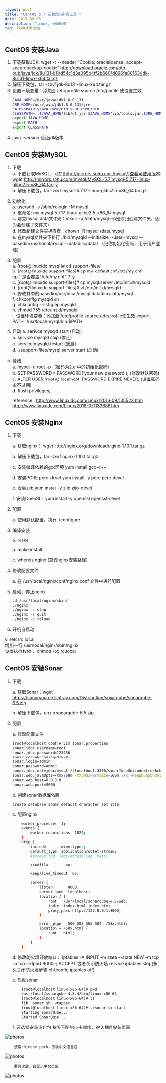 ```yaml
---
layout: post
title: "CentOS 6.7 安装代码审查工具 "
date: 2017-09-06 
description: "Linux, 代码审查"
tag: JAVA技术总结
---   
```


<!-- <script>
	if("233"==prompt("Please input password"))
	{
		alert("Right");
	}
	else
	{
		alert("Wrong");
		location="http://yancyyang.com";
	}
</script>
 -->



## CentOS 安装Java


1. 下载获取JDK: wget -c --header "Cookie: oraclelicense=accept-securebackup-cookie" http://download.oracle.com/otn-pub/java/jdk/8u131-b11/d54c1d3a095b4ff2b6607d096fa80163/jdk-8u131-linux-x64.tar.gz
2. 解压下载包，tar -zxvf jdk-8u131-linux-x64.tar.gz
3. 设置环境变量：添加至 /etc/profile   source /etc/profile 使设置生效  
	```bash 
	JAVA_HOME=/usr/java/jdk1.8.0_131
	JRE_HOME=/usr/java/jdk1.8.0_131/jre  
	PATH=$PATH:$JAVA_HOME/bin:$JRE_HOME/bin  
	CLASSPATH=.:$JAVA_HOME/lib/dt.jar:$JAVA_HOME/lib/tools.jar:$JRE_HOME/lib  
	export JAVA_HOME  
	export PATH  
	export CLASSPATH
	```  
4. java -version 验证jdk版本  


## CentOS 安装MySQL            
1. 下载  
	a. 下载获取MySQL，可在[http://mirrors.sohu.com/mysql/]查看可使用版本: wget http://mirrors.sohu.com/mysql/MySQL-5.7/mysql-5.7.17-linux-glibc2.5-x86_64.tar.gz  
	b. 解压下载包，tar -zxvf mysql-5.7.17-linux-glibc2.5-x86_64.tar.gz  
2. 初始化  
	a. useradd -s /sbin/nologin -M mysql  
	b. 重命名: mv mysql-5.7.17-linux-glibc2.5-x86_64 mysql  
	c. 建立mysql data文件夹：mkdir -p /data/mysql (-p是递归创建文件夹，因为会创建子文件夹)  
	d. 修改新建文件夹拥有者：chown -R mysql /data/mysql  
	e. 在mysql文件夹下执行  ./bin/mysqld --initialize --user=mysql --basedir=/usr/local/mysql --datadir=/data/  （记住初始化密码，用于用户登陆）  

3. 配置  
	a. [root@linuxidc mysql]# cd support-files/  
	b. [root@linuxidc support-files]# cp my-default.cnf /etc/my.cnf  
		cp：是否覆盖"/etc/my.cnf"？ y  
	c. [root@linuxidc support-files]# cp mysql.server /etc/init.d/mysqld  
	d. [root@linuxidc support-files]# vi /etc/init.d/mysqld  
	e. 修改其中的basedir=/usr/local/mysql   datadir=/data/mysql  
	f. chkconfig mysqld on  
	g. chkconfig --list|grep mysqld  
	h. chmod 755 /etc/init.d/mysqld  
	i. 设置环境变量：添加至 /etc/profile source /etc/profile使生效  export PATH=/usr/local/mysql/bin:$PATH  
4. 启动 
	a. serivce mysqld start (启动)  
	b. service mysqld stop (停止)  
	c. service mysqld restart (重启)  
	d. ./support-files/mysql.server start (启动)  
5. 登陆  
	a. mysql -u root -p （密码为2.e 中的初始化密码）  
	b. SET PASSWORD = PASSWORD('your new password'); (修改默认密码)  
	c. ALTER USER 'root'@'localhost' PASSWORD EXPIRE NEVER; (设置密码永不过期)  
	d. flush privileges;  

	reference : http://www.linuxidc.com/Linux/2016-09/135523.htm  
				http://www.linuxidc.com/Linux/2016-07/133688.htm  

## CentOS 安装Nginx  
1. 下载  
	
	a. 获取nginx：  wget http://nginx.org/download/nginx-1.10.1.tar.gz  
	
	b. 解压下载包，tar -zxvf nginx-1.10.1.tar.gz

	c. 安装编译依赖的gcc环境 yum install gcc-c++

	d. 安装PCRE pcre-devel   yum install -y pcre pcre-devel

	e. 安装zlib              yum install -y zlib zlib-devel

	f. 安装OpenSLL           yum install -y openssl openssl-devel 

2. 配置  

	a. 使用默认配置，执行  ./configure 

3. 编译安装

	a. make

	b. make install

	c. whereis nginx (查询nginx安装路径)

4. 修改配置文件

	a. 在 /usr/local/nginx/conf/nginx.conf 文件中进行配置

5. 启动、停止nginx
	
	```bash
	cd /usr/local/nginx/sbin/
	./nginx
	./nginx -s stop
	./nginx -s quit
	./nginx -s reload
	```
6. 开机自启动

vi /etc/rc.local  
增加一行 /usr/local/nginx/sbin/nginx  
设置执行权限： 
chmod 755 rc.local  


## CentOS 安装Sonar
1. 下载

	a. 获取Sonar：wget https://sonarsource.bintray.com/Distribution/sonarqube/sonarqube-6.5.zip
	
	b. 解压下载包，unzip sonarqube-6.5.zip  
2. 配置

	a. 修改配置文件

	```bash
	[root@localhost conf]# vim sonar.properties
	sonar.jdbc.username=root
	sonar.jdbc.password=123456
	sonar.sorceEncoding=UTF-8
	sonar.login=admin
	sonar.password=admin
	sonar.jdbc.url=jdbc:mysql://localhost:3306/sonar?useUnicode=true&characterEncoding=utf8&rewriteBatchedStatements=true&useConfigs=maxPerformance
	sonar.web.javaOpts=-Xmx768m -XX:MaxPermSize=160m -XX:+HeapDumpOnOutOfMemoryError
	sonar.web.host=0.0.0.0
	sonar.web.port=9000
	```
	
	b. 创建sonar数据库依赖
	
	```bash
	create database sonar default character set utf8;
	```

	c. 配置nginx
	
	```bash
		worker_processes  1;
		events {
		    worker_connections  1024;
		}
		http {
		    include       mime.types;
		    default_type  application/octet-stream;
		    #access_log  logs/access.log  main;

		    sendfile        on;

		    keepalive_timeout  65;

		    server {
		        listen       8003;
		        server_name  localhost;
		        location / {
		            root   /usr/local/sonarqube-6.5/web;
		            index  index.html index.htm;
		            proxy_pass http://127.0.0.1:9000;
		        }

		        error_page   500 502 503 504  /50x.html;
		        location = /50x.html {
		            root   html;
		        }
		    }
		}
	```

	d. 修改防火墙开放端口： iptables -A INPUT -m state --state NEW -m tcp -p tcp --dport 9000 -j ACCEPT 或者关闭防火墙 service  iptables stop(永久关闭防火墙步骤 chkconfig iptables off)

	e. 启动sonar
	
	```bash
		[root@localhost linux-x86-64]# pwd
		/usr/local/sonarqube-4.5.4/bin/linux-x86-64
		[root@localhost linux-x86-64]# ls
		lib  sonar.sh  wrapper
		[root@localhost linux-x86-64]# ./sonar.sh start
		Starting SonarQube...
		Started SonarQube...
	```

	f. 可选择安装汉化包
		按照下图的点击顺序，进入插件安装页面  

<img src="/blogImages/sonarPlugin.jpg" alt="photos"/>

		搜索chinese pack，安装中文语言包

<img src="/blogImages/chinesePack.jpg" alt="photos"/>

		重启之后，会显示中文页面

<img src="/blogImages/chinesePage.jpg" alt="photos"/>


